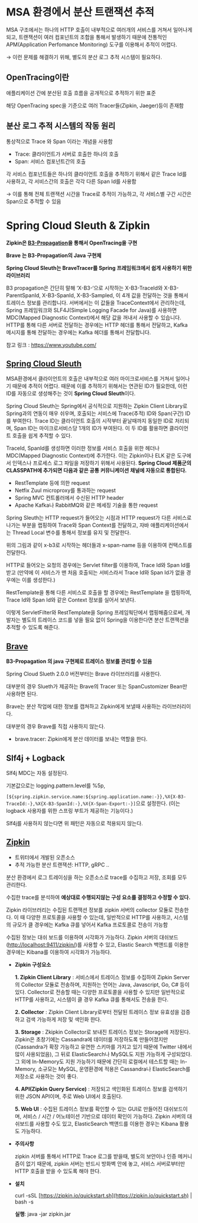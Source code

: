 # MSA 환경에서 분산 트랜잭션 추적

MSA 구조에서는 하나의 HTTP 호출이 내부적으로 여러개의 서비스를 거쳐서 일어나게 되고, 트랜잭션이 여러 컴포넌트의 조합을 통해서 발생하기 때문에 전통적인 APM(Application Perfomance Monitoring) 도구를 이용해서 추적이 어렵다.

→ 이런 문제를 해결하기 위해, 별도의 분산 로그 추적 시스템이 필요하다.

## OpenTracing이란

애플리케이션 간에 분산된 호출 흐름을 공개적으로 추적하기 위한 표준

해당 OpenTracing spec을 기준으로 여러 Tracer들(Zipkin, Jaeger)등이 존재함

## 분산 로그 추적 시스템의 작동 원리

통상적으로 Trace 와 Span 이라는 개념을 사용함

- Trace: 클라이언트가 서버로 호출한 하나의 호출
- Span: 서비스 컴포넌트간의 호출

각 서비스 컴포넌트들은 하나의 클라이언트 호출을 추적하기 위해서 같은 Trace Id를 사용하고, 각 서비스간의 호출은 각각 다른 Span Id를 사용함

→ 이를 통해 전체 트랜잭션 시간을 Trace로 추적이 가능하고, 각 서비스별 구간 시간은 Span으로 추적할 수 있음

# Spring Cloud Sleuth & Zipkin

**Zipkin은 [B3-Propagation](https://github.com/openzipkin/b3-propagation)을 통해서 OpenTracing을 구현**

**Brave 는 B3-Propagation의 Java 구현체**

**Spring Cloud Sleuth는 BraveTracer를 Spring 프레임워크에서 쉽게 사용하기 위한 라이브러리**

B3 propagation은 간단히 말해 ‘X-B3-‘으로 시작하는 X-B3-TraceId와 X-B3-ParentSpanId, X-B3-SpanId, X-B3-Sampled, 이 4개 값을 전달하는 것을 통해서 트레이스 정보를 관리합니다. 서버에서는 이 값들을 TraceContext에서 관리하는데, Spring 프레임워크와 SLF4J(Simple Logging Facade for Java)를 사용하면 MDC(Mapped Diagnostic Context)에서 해당 값을 꺼내서 사용할 수 있습니다. HTTP를 통해 다른 서버로 전달하는 경우에는 HTTP 헤더를 통해서 전달하고, Kafka 메시지를 통해 전달하는 경우에는 Kafka 헤더를 통해서 전달합니다.

참고 링크 : https://www.youtube.com/

## [Spring Cloud Sleuth](https://spring.io/projects/spring-cloud-sleuth)

MSA환경에서 클라이언트의 호출은 내부적으로 여러 마이크로서비스를 거쳐서 일어나기 때문에 추적이 어렵다. 때문에 이를 추적하기 위해서는 연관된 ID가 필요한데, 이런 ID를 자동으로 생성해주는 것이 **Spring Cloud Sleuth**이다.

Spring Cloud Sleuth는 Spring에서 공식적으로 지원하는 Zipkin Client Library로 Spring과의 연동이 매우 쉬우며, 호출되는 서비스에 Trace(추적) ID와 Span(구간) ID를 부여한다. Trace ID는 클라이언트 호출의 시작부터 끝날때까지 동일한 ID로 처리되며, Span ID는 마이크로서비스당 1개의 ID가 부여된다. 이 두 ID를 활용하면 클라이언트 호출을 쉽게 추적할 수 있다.

TraceId, SpanId를 생성하면 이러한 정보를 서비스 호출을 위한 헤더나 MDC(Mapped Diagnostic Context)에 추가한다. 이는 Zipkin이나 ELK 같은 도구에서 인덱스나 프로세스 로그 파일을 저장하기 위해서 사용된다. **Spring Cloud 제품군의 CLASSPATH에 추가되면 다음과 같은 공통 커뮤니케이션 채널에 자동으로 통합된다.**

- RestTemplate 등에 의한 request
- Netfix Zuul microproxy를 통과하는 request
- Spring MVC 컨트롤러에서 수신된 HTTP header
- Apache Kafka나 RabbitMQ와 같은 메세징 기술을 통한 request

Spring Sleuth는 HTTP request가 들어오는 시점과 HTTP request가 다른 서비스로 나가는 부분을 랩핑하여 Trace와 Span Context를 전달하고, 자바 애플리케이션에서는 Thread Local 변수를 통해서 정보를 유지 및 전달한다.

위의 그림과 같이 x-b3로 시작하는 헤더들과 x-span-name 등을 이용하여 컨택스트를 전달한다.

HTTP로 들어오는 요청의 경우에는 Servlet filter를 이용하여, Trace Id와 Span Id를 받고 (만약에 이 서비스가 맨 처음 호출되는 서비스라서 Trace Id와 Span Id가 없을 경우에는 이를 생성한다.)

RestTemplate을 통해 다른 서비스로 호출을 할 경우에는 RestTemplate 을 랩핑하여, Trace Id와 Span Id와 같은 Context 정보를 실어서 보낸다.

이렇게 ServletFilter와 RestTemplate을 Spring 프레임웍단에서 랩핑해줌으로써, 개발자는 별도의 트레이스 코드를 넣을 필요 없이 Spring을 이용한다면 분산 트랜잭션을 추적할 수 있도록 해준다.

## [Brave](https://github.com/openzipkin/brave)

**B3-Propagation 의 java 구현체로 트레이스 정보를 관리할 수 있음**

Spring Cloud Slueth 2.0.0 버전부터는 Brave 라이브러리를 사용한다.

대부분의 경우 Slueth가 제공하는 Brave의 Tracer 또는 SpanCustomizer Bean만 사용하면 된다.

Brave는 분산 작업에 대한 정보를 캡쳐하고 Zipkin에게 보낼때 사용하는 라이브러리이다.

대부분의 경우 Brave를 직접 사용하지 않는다.

- brave.tracer: Zipkin에게 분산 데이터를 보내는 역할을 한다.

## Slf4j + Logback

Slf4j MDC는 자동 설정된다.

기본값으로는 logging.pattern.level를 %5p,

`[${spring.zipkin.service.name:${spring.application.name:-}},%X{X-B3-TraceId:-},%X{X-B3-SpanId:-},%X{X-Span-Export:-}]`으로 설정한다. (이는 logback 사용자를 위한 스프링 부트가 제공하는 기능이다.)

Slf4j를 사용하지 않는다면 위 패턴은 자동으로 적용되지 않는다.

## [Zipkin](https://zipkin.io/)

- 트위터에서 개발된 오픈소스
- 추적 가능한 분산 트랜잭션: HTTP, gRPC ..

분산 환경에서 로그 트레이싱을 하는 오픈소스로 trace를 수집하고 저장, 조회를 모두 관리한다.

수집한 trace를 분석하여 **예상대로 수행되지않는 구성 요소를 결정하고 수정할 수 있다.**

Zipkin 라이브러리는 수집된 트랜잭션 정보를 zipkin 서버의 collector 모듈로 전송한다. 이 때 다양한 프로토콜을 사용할 수 있는데, 일반적으로 HTTP를 사용하고, 시스템의 규모가 클 경우에는 Kafka 큐를 넣어서 Kafka 프로토콜로 전송이 가능함

수집된 정보는 대쉬 보드를 이용하여 시각화가 가능하다. Zipkin 서버의 대쉬보드([http://localhost:9411/zipkin/](http://localhost:9411/zipkin/))를 사용할 수 있고, Elastic Search 백앤드를 이용한 경우에는 Kibana를 이용하여 시각화가 가능하다.

- **Zipkin 구성요소**

  **1. Zipkin Client Library** : 서비스에서 트레이스 정보를 수집하여 Zipkin Server의 Collector 모듈로 전송하며, 지원하는 언어는 Java, Javascript, Go, C# 등이 있다. Collector로 전송할 때는 다양한 프로토콜을 사용할 수 있지만 일반적으로 HTTP를 사용하고, 시스템이 클 경우 Kafka 큐를 통해서도 전송을 한다.

  **2. Collector** : Zipkin Client Library로부터 전달된 트레이스 정보 유효성을 검증하고 검색 가능하게 저장 및 색인화 한다.

  **3. Storage** : Zkipkin Collector로 보내진 트레이스 정보는 Storage에 저장된다. Zipkin은 초창기에는 Cassandra에 데이터를 저장하도록 만들어졌지만(Cassandra가 확장 가능하고 유연한 스키마를 가지고 있기 때문에 Twitter 내에서 많이 사용되었음), 그 뒤로 ElasticSearch나 MySQL도 지원 가능하게 구성되었다. 그 외에 In-Memory도 지원 가능하기 때문에 간단히 로컬에서 테스트할 때는 In-Memory, 소규모는 MySQL, 운영환경에 적용은 Cassandra나 ElasticSearch를 저장소로 사용하는 것이 좋다.

  **4. API(Zipkin Query Service)** : 저장되고 색인화된 트레이스 정보를 검색하기 위한 JSON API이며, 주로 Web UI에서 호출된다.

  **5. Web UI** : 수집된 트레이스 정보를 확인할 수 있는 GUI로 만들어진 대쉬보드이며, 서비스 / 시간 / 어노테이션 기반으로 데이터 확인이 가능하다. Zipkin 서버의 대쉬보드를 사용할 수도 있고, ElasticSearch 백앤드를 이용한 경우는 Kibana 활용도 가능하다.

- **주의사항**

  zipkin 서버를 통해서 HTTP로 Trace 로그를 받을때, 별도의 보안이나 인증 메커니즘이 없기 때문에, zipkin 서버는 반드시 방화벽 안에 놓고, 서비스 서버로부터만 HTTP 호출을 받을 수 있도록 해야 한다.

- **설치**

  curl -sSL [https://zipkin.io/quickstart.sh](https://zipkin.io/quickstart.sh) | bash -s

  **실행**: java -jar zipkin.jar
